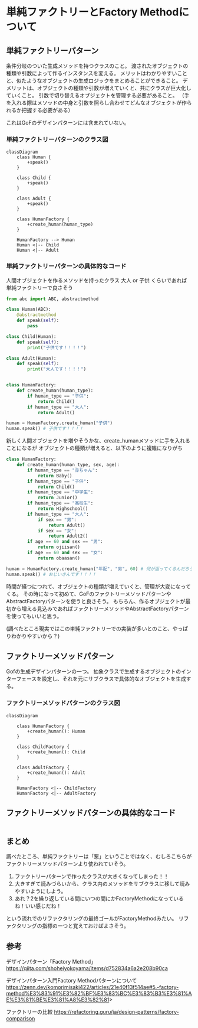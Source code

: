 # 単純ファクトリーとFactory Methodについて

## 単純ファクトリーパターン

条件分岐のついた生成メソッドを持つクラスのこと。
渡されたオブジェクトの種類や引数によって作るインスタンスを変える。
メリットはわかりやすいことと、似たようなオブジェクトの生成ロジックをまとめることができること。
デメリットは、オブジェクトの種類や引数が増えていくと、共にクラスが巨大化していくこと。
引数で切り替えるオブジェクトを管理する必要があること。
（手を入れる際はメソッドの中身と引数を照らし合わせてどんなオブジェクトが作られるか把握する必要がある）

これはGoFのデザインパターンには含まれていない。

### 単純ファクトリーパターンのクラス図

```mermaid
classDiagram
    class Human {
        +speak()
    }

    class Child {
        +speak()
    }

    class Adult {
        +speak()
    }

    class HumanFactory {
        +create_human(human_type)
    }

    HumanFactory --> Human
    Human <|-- Child
    Human <|-- Adult
```

### 単純ファクトリーパターンの具体的なコード

人間オブジェクトを作るメソッドを持ったクラス
大人 or 子供 くらいであれば単純ファクトリーで良さそう

```python
from abc import ABC, abstractmethod

class Human(ABC):
    @abstractmethod
    def speak(self):
        pass

class Child(Human):
    def speak(self):
        print("子供です！！！！")

class Adult(Human):
    def speak(self):
        print("大人です！！！！")


class HumanFactory:
    def create_human(human_type):
        if human_type == "子供":
            return Child()
        if human_type == "大人":
            return Adult()

human = HumanFactory.create_human("子供")
human.speak() # 子供です！！！！
```

新しく人間オブジェクトを増やそうかな、create_humanメソッドに手を入れることになるが
オブジェクトの種類が増えると、以下のように複雑になりがち

```python
class HumanFactory:
    def create_human(human_type, sex, age):
        if human_type == "赤ちゃん":
            return Baby()
        if human_type == "子供":
            return Child()
        if human_type == "中学生":
            return Junior()
        if human_type == "高校生":
            return Highschool()
        if human_type == "大人":
            if sex == "男":
                return Adult()
            if sex == "女":
                return Adult2()
        if age == 60 and sex == "男":
            return ojiisan()
        if age == 60 and sex == "女":
            return obaasan()

human = HumanFactory.create_human("年配", "男", 60) # 何が返ってくるんだろう？ってなりがち
human.speak() # おじいさんです！！！！
```

時間が経つにつれて、オブジェクトの種類が増えていくと、管理が大変になってくる。
その時になって初めて、GoFのファクトリーメソッドパターンやAbstractFactoryパターンを使うと良さそう。
もちろん、作るオブジェクトが最初から増える見込みであればファクトリーメソッドやAbstractFactoryパターンを使ってもいいと思う。

(調べたところ現実ではこの単純ファクトリーでの実装が多いとのこと、やっぱりわかりやすいから？)

## ファクトリーメソッドパターン

Gofの生成デザインパターンの一つ。
抽象クラスで生成するオブジェクトのインターフェースを設定し、それを元にサブクラスで具体的なオブジェクトを生成する。

### ファクトリーメソッドパターンのクラス図

```mermaid
classDiagram

    class HumanFactory {
        +create_human(): Human
    }

    class ChildFactory {
        +create_human(): Child
    }

    class AdultFactory {
        +create_human(): Adult
    }

    HumanFactory <|-- ChildFactory
    HumanFactory <|-- AdultFactory
```

## ファクトリーメソッドパターンの具体的なコード

```python

```

## まとめ

調べたところ、単純ファクトリーは「悪」ということではなく、むしろこちらがファクトリーメソッドパターンより使われていそう。

1. ファクトリーパターンで作ったクラスが大きくなってしまった！！
1. 大きすぎて読みづらいから、クラス内のメソッドをサブクラスに移して読みやすいようにしよう。
1. あれ？2を繰り返している間にいつの間にかFactoryMethodになっているね！いい感じだね！

という流れでのリファクタリングの最終ゴールがFactoryMethodみたい。
リファクタリングの指標の一つと覚えておけばよさそう。

## 参考

デザインパターン「Factory Method」
<https://qiita.com/shoheiyokoyama/items/d752834a6a2e208b90ca>

デザインパターン入門Factory Methodパターンについて
<https://zenn.dev/komorimisaki422/articles/21e40f13f514ae#5.-factory-method%E3%83%91%E3%82%BF%E3%83%BC%E3%83%B3%E3%81%AE%E3%81%BE%E3%81%A8%E3%82%81>>

ファクトリーの比較
<https://refactoring.guru/ja/design-patterns/factory-comparison>
